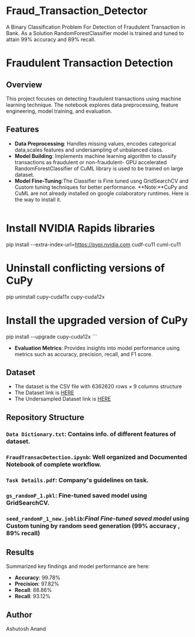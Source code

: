 # Fraud_Transaction_Detector
A Binary Classification Problem For Detection of Fraudulent Transaction in Bank. As a Solution RandomForestClassifier model is trained and tuned to attain  99% accuracy and 89% recall.

# Fraudulent Transaction Detection

## Overview
This project focuses on detecting fraudulent transactions using machine learning technique. The notebook explores data preprocessing, feature engineering, model training, and evaluation.

## Features
- **Data Preprocessing**: Handles missing values, encodes categorical data,scales features and undersampling of unbalanced class.
- **Model Building**: Implements machine learning algorithm to classify transactions as fraudulent or non-fraudulent- GPU accelerated RandomForestClassifier of CuML library is used to be 
                      trained on large dataset.
- **Model Fine-Tuning**:The Classifier is Fine tuned usng GridSearchCV and Custom tuning techniques for better performance.
**Note:**CuPy and CuML are not already installed on google colaboratory runtimes. Here is the way to install it.
  ```bash
# Install NVIDIA Rapids libraries
pip install --extra-index-url=https://pypi.nvidia.com cudf-cu11 cuml-cu11

# Uninstall conflicting versions of CuPy
pip uninstall cupy-cuda11x cupy-cuda12x

# Install the upgraded version of CuPy
pip install --upgrade cupy-cuda12x ```

- **Evaluation Metrics**: Provides insights into model performance using metrics such as accuracy, precision, recall, and F1 score.

## Dataset
- The dataset is the CSV file with 6362620 rows × 9 columns structure
- The Dataset link is [HERE](https://drive.usercontent.google.com/download?id=1VNpyNkGxHdskfdTNRSjjyNa5qC9u0JyV&export=download&authuser=0)
- The Undersampled Dataset link is [HERE](https://drive.google.com/file/d/1BDRPic7J5t7jCSrX8s9HN-gdNxS16CPv/view?usp=sharing)
  
## Repository Structure
### `Data Dictionary.txt`: Contains info. of different features of dataset.
### `FraudTransacDetection.ipynb`: Well organized and Documented Notebook of complete workflow.
### `Task Details.pdf`: Company's guidelines on task.
### `gs_randomF_1.pkl`: Fine-tuned saved model using GridSearchCV.
### `seed_randomF_1_new.joblib`:***Final Fine-tuned saved model*** using Custom tuning by random seed generation (99% accuracy , 89% recall)

## Results
Summarized key findings and model performance are here:
- **Accuracy**: 99.78%
- **Precision**: 97.82%
- **Recall**: 88.86%
- **Recall**: 93.12%

## Author
Ashutosh Anand
